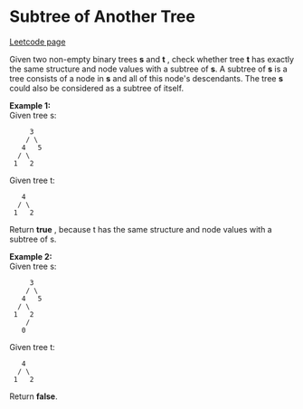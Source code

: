 # Subtree of Another Tree
[Leetcode page](https://leetcode.com/problems/subtree-of-another-tree/description)

Given two non-empty binary trees **s** and **t** , check whether tree **t**
has exactly the same structure and node values with a subtree of **s**. A
subtree of **s** is a tree consists of a node in **s** and all of this node's
descendants. The tree **s** could also be considered as a subtree of itself.

**Example 1:**  
Given tree s:

    
    
         3
        / \
       4   5
      / \
     1   2
    

Given tree t:

    
    
       4 
      / \
     1   2
    

Return **true** , because t has the same structure and node values with a
subtree of s.

**Example 2:**  
Given tree s:

    
    
         3
        / \
       4   5
      / \
     1   2
        /
       0
    

Given tree t:

    
    
       4
      / \
     1   2
    

Return **false**.

